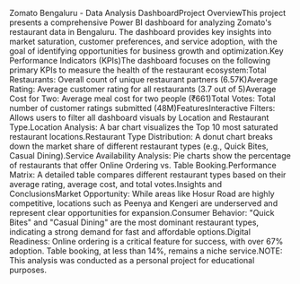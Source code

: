 Zomato Bengaluru - Data Analysis DashboardProject OverviewThis project presents a comprehensive Power BI dashboard for analyzing Zomato's restaurant data in Bengaluru. The dashboard provides key insights into market saturation, customer preferences, and service adoption, with the goal of identifying opportunities for business growth and optimization.Key Performance Indicators (KPIs)The dashboard focuses on the following primary KPIs to measure the health of the restaurant ecosystem:Total Restaurants: Overall count of unique restaurant partners (6.57K)Average Rating: Average customer rating for all restaurants (3.7 out of 5)Average Cost for Two: Average meal cost for two people (₹661)Total Votes: Total number of customer ratings submitted (48M)FeaturesInteractive Filters: Allows users to filter all dashboard visuals by Location and Restaurant Type.Location Analysis: A bar chart visualizes the Top 10 most saturated restaurant locations.Restaurant Type Distribution: A donut chart breaks down the market share of different restaurant types (e.g., Quick Bites, Casual Dining).Service Availability Analysis: Pie charts show the percentage of restaurants that offer Online Ordering vs. Table Booking.Performance Matrix: A detailed table compares different restaurant types based on their average rating, average cost, and total votes.Insights and ConclusionsMarket Opportunity: While areas like Hosur Road are highly competitive, locations such as Peenya and Kengeri are underserved and represent clear opportunities for expansion.Consumer Behavior: "Quick Bites" and "Casual Dining" are the most dominant restaurant types, indicating a strong demand for fast and affordable options.Digital Readiness: Online ordering is a critical feature for success, with over 67% adoption. Table booking, at less than 14%, remains a niche service.NOTE: This analysis was conducted as a personal project for educational purposes.

